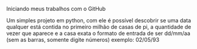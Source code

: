 
Iniciando meus trabalhos com o GitHub

Um simples projeto em python, com ele é possível descobrir se uma data qualquer está contida no primeiro milhão de casas de pi, a quantidade de vezer que aparece e a casa exata
o formato de entrada de ser dd/mm/aa (sem as barras, somente digite números)
exemplo: 02/05/93

